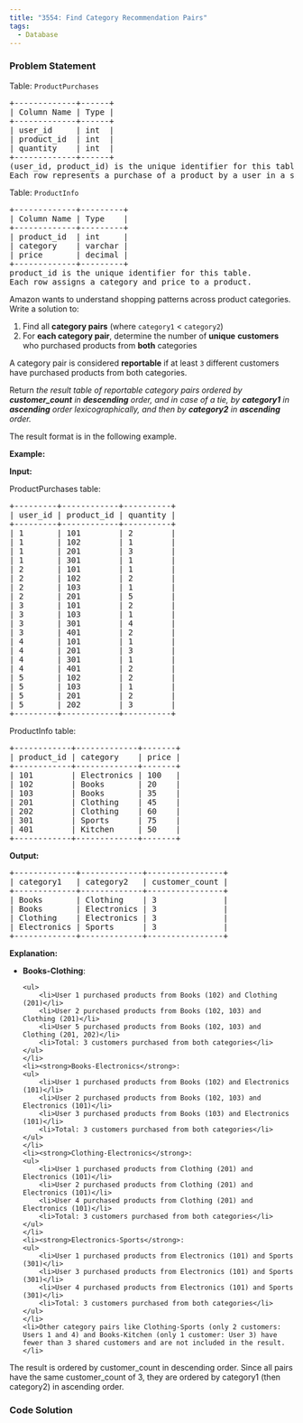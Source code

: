 ```yaml
---
title: "3554: Find Category Recommendation Pairs"
tags:
  - Database
---
```

### Problem Statement

<p>Table: <code>ProductPurchases</code></p>

<pre>
+-------------+------+
| Column Name | Type | 
+-------------+------+
| user_id     | int  |
| product_id  | int  |
| quantity    | int  |
+-------------+------+
(user_id, product_id) is the unique identifier for this table. 
Each row represents a purchase of a product by a user in a specific quantity.
</pre>

<p>Table: <code>ProductInfo</code></p>

<pre>
+-------------+---------+
| Column Name | Type    | 
+-------------+---------+
| product_id  | int     |
| category    | varchar |
| price       | decimal |
+-------------+---------+
product_id is the unique identifier for this table.
Each row assigns a category and price to a product.
</pre>

<p>Amazon wants to understand shopping patterns across product categories. Write a solution to:</p>

<ol>
	<li>Find all <strong>category pairs</strong> (where <code>category1</code> &lt; <code>category2</code>)</li>
	<li>For <strong>each category pair</strong>, determine the number of <strong>unique</strong> <strong>customers</strong> who purchased products from <strong>both</strong> categories</li>
</ol>

<p>A category pair is considered <strong>reportable</strong> if at least <code>3</code> different customers have purchased products from both categories.</p>

<p>Return <em>the result table of reportable category pairs ordered by <strong>customer_count</strong> in <strong>descending</strong> order, and in case of a tie, by <strong>category1</strong> in <strong>ascending</strong> order lexicographically, and then by <strong>category2</strong> in <strong>ascending</strong> order.</em></p>

<p>The result format is in the following example.</p>


<p><strong class="example">Example:</strong></p>

<div class="example-block">
<p><strong>Input:</strong></p>

<p>ProductPurchases table:</p>

<pre class="example-io">
+---------+------------+----------+
| user_id | product_id | quantity |
+---------+------------+----------+
| 1       | 101        | 2        |
| 1       | 102        | 1        |
| 1       | 201        | 3        |
| 1       | 301        | 1        |
| 2       | 101        | 1        |
| 2       | 102        | 2        |
| 2       | 103        | 1        |
| 2       | 201        | 5        |
| 3       | 101        | 2        |
| 3       | 103        | 1        |
| 3       | 301        | 4        |
| 3       | 401        | 2        |
| 4       | 101        | 1        |
| 4       | 201        | 3        |
| 4       | 301        | 1        |
| 4       | 401        | 2        |
| 5       | 102        | 2        |
| 5       | 103        | 1        |
| 5       | 201        | 2        |
| 5       | 202        | 3        |
+---------+------------+----------+
</pre>

<p>ProductInfo table:</p>

<pre class="example-io">
+------------+-------------+-------+
| product_id | category    | price |
+------------+-------------+-------+
| 101        | Electronics | 100   |
| 102        | Books       | 20    |
| 103        | Books       | 35    |
| 201        | Clothing    | 45    |
| 202        | Clothing    | 60    |
| 301        | Sports      | 75    |
| 401        | Kitchen     | 50    |
+------------+-------------+-------+
</pre>

<p><strong>Output:</strong></p>

<pre class="example-io">
+-------------+-------------+----------------+
| category1   | category2   | customer_count |
+-------------+-------------+----------------+
| Books       | Clothing    | 3              |
| Books       | Electronics | 3              |
| Clothing    | Electronics | 3              |
| Electronics | Sports      | 3              |
+-------------+-------------+----------------+
</pre>

<p><strong>Explanation:</strong></p>

<ul>
	<li><strong>Books-Clothing</strong>:

	<ul>
		<li>User 1 purchased products from Books (102) and Clothing (201)</li>
		<li>User 2 purchased products from Books (102, 103) and Clothing (201)</li>
		<li>User 5 purchased products from Books (102, 103) and Clothing (201, 202)</li>
		<li>Total: 3 customers purchased from both categories</li>
	</ul>
	</li>
	<li><strong>Books-Electronics</strong>:
	<ul>
		<li>User 1 purchased products from Books (102) and Electronics (101)</li>
		<li>User 2 purchased products from Books (102, 103) and Electronics (101)</li>
		<li>User 3 purchased products from Books (103) and Electronics (101)</li>
		<li>Total: 3 customers purchased from both categories</li>
	</ul>
	</li>
	<li><strong>Clothing-Electronics</strong>:
	<ul>
		<li>User 1 purchased products from Clothing (201) and Electronics (101)</li>
		<li>User 2 purchased products from Clothing (201) and Electronics (101)</li>
		<li>User 4 purchased products from Clothing (201) and Electronics (101)</li>
		<li>Total: 3 customers purchased from both categories</li>
	</ul>
	</li>
	<li><strong>Electronics-Sports</strong>:
	<ul>
		<li>User 1 purchased products from Electronics (101) and Sports (301)</li>
		<li>User 3 purchased products from Electronics (101) and Sports (301)</li>
		<li>User 4 purchased products from Electronics (101) and Sports (301)</li>
		<li>Total: 3 customers purchased from both categories</li>
	</ul>
	</li>
	<li>Other category pairs like Clothing-Sports (only 2 customers: Users 1 and 4) and Books-Kitchen (only 1 customer: User 3) have fewer than 3 shared customers and are not included in the result.</li>
</ul>

<p>The result is ordered by customer_count in descending order. Since all pairs have the same customer_count of 3, they are ordered by category1 (then category2) in ascending order.</p>
</div>


### Code Solution

```python

```
